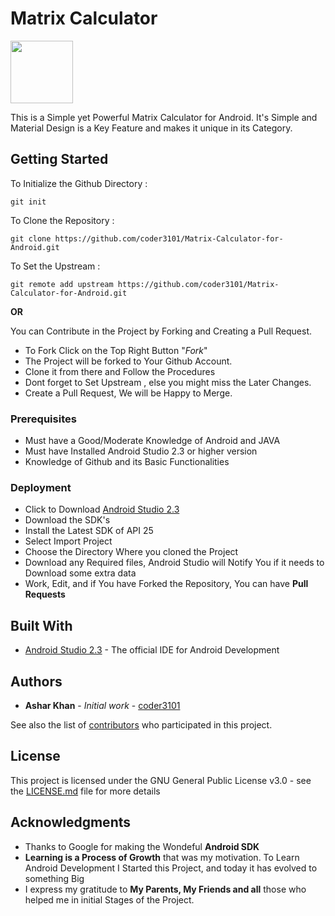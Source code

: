 # Matrix Calculator

<img src = "https://raw.github.com/coder3101/matrix-calculator-for-android/master/MatrixCalculator/src/main/res/mipmap-mdpi/mainlogo.png" height = "100" width = "100" >


This is a Simple yet Powerful Matrix Calculator for Android. It's Simple and Material Design is a Key Feature and makes it unique in its Category.

## Getting Started

To Initialize the Github Directory :
```
git init 
```
To Clone the Repository :
```
git clone https://github.com/coder3101/Matrix-Calculator-for-Android.git
```
To Set the Upstream :
```
git remote add upstream https://github.com/coder3101/Matrix-Calculator-for-Android.git
```

**OR**

You can Contribute in the Project by Forking and Creating a Pull Request.

* To Fork Click on the Top Right Button "*Fork*"
* The Project will be forked to Your Github Account. 
* Clone it from there and Follow the Procedures
* Dont forget to Set Upstream , else you might miss the Later Changes.
* Create a Pull Request, We will be Happy to Merge.

### Prerequisites

* Must have a Good/Moderate Knowledge of Android and JAVA
* Must have Installed Android Studio 2.3  or higher version
* Knowledge of Github and its Basic Functionalities


### Deployment

* Click to Download [Android Studio 2.3](https://developer.android.com/studio/index.html)
* Download the SDK's
* Install the Latest SDK of API 25
* Select Import Project
* Choose the Directory Where you cloned the Project
* Download any Required files, Android Studio will Notify You if it needs to Download some extra data
* Work, Edit, and if You have Forked the Repository, You can have **Pull Requests**


## Built With

* [Android Studio 2.3](https://developer.android.com/studio/index.html) - The  official IDE for Android Development
 

## Authors

* **Ashar Khan** - *Initial work* - [coder3101](https://github.com/coder3101)

See also the list of [contributors](https://github.com/coder3101/matrix-calculator-for-android/contributors) who participated in this project.

## License

This project is licensed under the GNU General Public License v3.0 - see the [LICENSE.md](LICENSE.md) file for more details

## Acknowledgments

* Thanks to Google for making the Wondeful **Android SDK** 
* **Learning is a Process of Growth** that was my motivation. To Learn Android Development I Started this Project, and today it has evolved to something Big
* I express my gratitude to **My Parents, My Friends and all** those who helped me in initial Stages of the Project.



